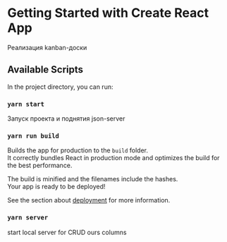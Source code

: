 # Getting Started with Create React App

Реализация kanban-доски 

## Available Scripts

In the project directory, you can run:

### `yarn start`

Запуск проекта и поднятия json-server

### `yarn run build`

Builds the app for production to the `build` folder.\
It correctly bundles React in production mode and optimizes the build for the best performance.

The build is minified and the filenames include the hashes.\
Your app is ready to be deployed!

See the section about [deployment](https://facebook.github.io/create-react-app/docs/deployment) for more information.

### `yarn server`

start local server for CRUD ours columns
